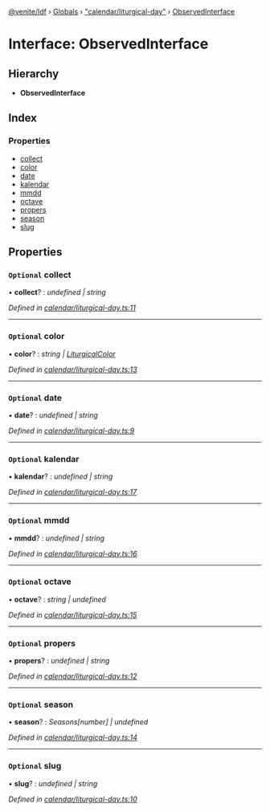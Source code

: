 [@venite/ldf](../README.md) › [Globals](../globals.md) › ["calendar/liturgical-day"](../modules/_calendar_liturgical_day_.md) › [ObservedInterface](_calendar_liturgical_day_.observedinterface.md)

# Interface: ObservedInterface

## Hierarchy

* **ObservedInterface**

## Index

### Properties

* [collect](_calendar_liturgical_day_.observedinterface.md#optional-collect)
* [color](_calendar_liturgical_day_.observedinterface.md#optional-color)
* [date](_calendar_liturgical_day_.observedinterface.md#optional-date)
* [kalendar](_calendar_liturgical_day_.observedinterface.md#optional-kalendar)
* [mmdd](_calendar_liturgical_day_.observedinterface.md#optional-mmdd)
* [octave](_calendar_liturgical_day_.observedinterface.md#optional-octave)
* [propers](_calendar_liturgical_day_.observedinterface.md#optional-propers)
* [season](_calendar_liturgical_day_.observedinterface.md#optional-season)
* [slug](_calendar_liturgical_day_.observedinterface.md#optional-slug)

## Properties

### `Optional` collect

• **collect**? : *undefined | string*

*Defined in [calendar/liturgical-day.ts:11](https://github.com/gbj/venite/blob/f578392d/ldf/src/calendar/liturgical-day.ts#L11)*

___

### `Optional` color

• **color**? : *string | [LiturgicalColor](../classes/_calendar_liturgical_color_.liturgicalcolor.md)*

*Defined in [calendar/liturgical-day.ts:13](https://github.com/gbj/venite/blob/f578392d/ldf/src/calendar/liturgical-day.ts#L13)*

___

### `Optional` date

• **date**? : *undefined | string*

*Defined in [calendar/liturgical-day.ts:9](https://github.com/gbj/venite/blob/f578392d/ldf/src/calendar/liturgical-day.ts#L9)*

___

### `Optional` kalendar

• **kalendar**? : *undefined | string*

*Defined in [calendar/liturgical-day.ts:17](https://github.com/gbj/venite/blob/f578392d/ldf/src/calendar/liturgical-day.ts#L17)*

___

### `Optional` mmdd

• **mmdd**? : *undefined | string*

*Defined in [calendar/liturgical-day.ts:16](https://github.com/gbj/venite/blob/f578392d/ldf/src/calendar/liturgical-day.ts#L16)*

___

### `Optional` octave

• **octave**? : *string | undefined*

*Defined in [calendar/liturgical-day.ts:15](https://github.com/gbj/venite/blob/f578392d/ldf/src/calendar/liturgical-day.ts#L15)*

___

### `Optional` propers

• **propers**? : *undefined | string*

*Defined in [calendar/liturgical-day.ts:12](https://github.com/gbj/venite/blob/f578392d/ldf/src/calendar/liturgical-day.ts#L12)*

___

### `Optional` season

• **season**? : *Seasons[number] | undefined*

*Defined in [calendar/liturgical-day.ts:14](https://github.com/gbj/venite/blob/f578392d/ldf/src/calendar/liturgical-day.ts#L14)*

___

### `Optional` slug

• **slug**? : *undefined | string*

*Defined in [calendar/liturgical-day.ts:10](https://github.com/gbj/venite/blob/f578392d/ldf/src/calendar/liturgical-day.ts#L10)*
